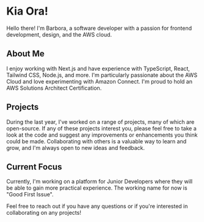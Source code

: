 # Kia Ora!

Hello there! I'm Barbora, a software developer with a passion for frontend development, design, and the AWS cloud.

## About Me
I enjoy working with Next.js and have experience with TypeScript, React, Tailwind CSS, Node.js, and more. I'm particularly passionate about the AWS Cloud and love experimenting with Amazon Connect. I'm proud to hold an AWS Solutions Architect Certification.

## Projects
During the last year, I've worked on a range of projects, many of which are open-source. If any of these projects interest you, please feel free to take a look at the code and suggest any improvements or enhancements you think could be made. Collaborating with others is a valuable way to learn and grow, and I'm always open to new ideas and feedback.

## Current Focus
Currently, I'm working on a platform for Junior Developers where they will be able to gain more practical experience. The working name for now is "Good First Issue".

Feel free to reach out if you have any questions or if you're interested in collaborating on any projects!

